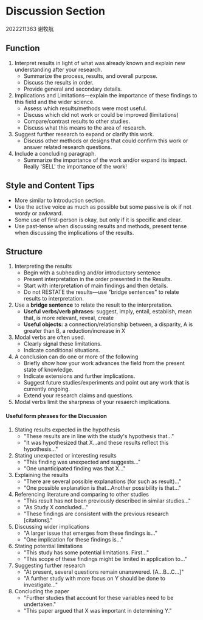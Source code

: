 # Discussion Section

2022211363 谢牧航

## Function

1. Interpret results in light of what was already known and explain new understanding after your research.
    + Summarize the process, results, and overall purpose.
    + Discuss the results in order.
    + Provide general and secondary details.
2. Implications and Limitations—explain the importance of these findings to this field and the wider science.
    + Assess which results/methods were most useful.
    + Discuss which did not work or could be improved (limitations)
    + Compare/contrast results to other studies.
    + Discuss what this means to the area of research.
3. Suggest further research to expand or clarify this work.
    + Discuss other methods or designs that could confirm this work or answer related research questions.
4. Include a concluding paragraph.
    + Summarize the importance of the work and/or expand its impact. Really 'SELL' the importance of the work!

## Style and Content Tips

+ More similar to Introduction section.
+ Use the active voice as much as possible but some passive is ok if not wordy or awkward.
+ Some use of first-person is okay, but only if it is specific and clear.
+ Use past-tense when discussing results and methods, present tense when discussing the implications of the results.

## Structure

1. Interpreting the results
   - Begin with a subheading and/or introductory sentence
   - Present interpretation in the order presented in the Results.
   - Start with interpretation of main findings and then details.
   - Do not RESTATE the results—use "bridge sentences" to relate results to interpretation.
2. Use a **bridge sentence** to relate the result to the interpretation.
    + **Useful verbs/verb phrases:** suggest, imply, entail, establish, mean that, is more relevant, reveal, create
    + **Useful objects:** a connection/relationship between, a disparity, A is greater than B, a reduction/increase in X
3. Modal verbs are often used.
   + Clearly signal these limitations.
   + Indicate conditional situations.
4. A conclusion can do one or more of the following
   - Briefly show how your work advances the field from the present state of knowledge.
   - Indicate extensions and further implications.
   - Suggest future studies/experiments and point out any work that is currently ongoing.
   - Extend your research claims and questions.
5. Modal verbs limit the sharpness of your resaerch implications.

#### Useful form phrases for the Discussion

1. Stating results expected in the hypothesis
   - "These results are in line with the study's hypothesis that..."
   - "It was hypothesized that X...and these results reflect this hypothesis..."
2. Stating unexpected or interesting results
   - "This finding was unexpected and suggests..."
   - "One unanticipated finding was that X..."
3. Explaining the results
   - "There are several possible explanations (for such as result)..."
   - "One possible explanation is that...Another possibility is that..."
4. Referencing literature and comparing to other studies
   - "This result has not been previously described in similar studies..."
   - "As Study X concluded..."
   - "These findings are consistent with the previous research [citations]."
5. Discussing wider implications
   - "A larger issue that emerges from these findings is..."
   - "One implication for these findings is..."
6. Stating potential limitations
   - "This study has some potential limitations. First..."
   - "This scope of these findings might be limited in application to..."
7. Suggesting further research
   - "At present, several questions remain unanswered. [A...B...C...]"
   - "A further study with more focus on Y should be done to investigate..."
8. Concluding the paper
   - "Further studies that account for these variables need to be undertaken."
   - "This paper argued that X was important in determining Y."

